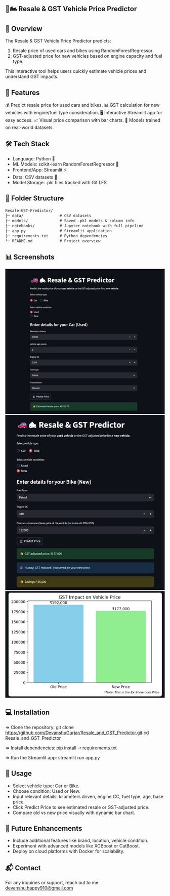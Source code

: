 ## 🚗🏍 Resale & GST Vehicle Price Predictor

## 🧾 Overview

The Resale & GST Vehicle Price Predictor predicts:
1. Resale price of used cars and bikes using RandomForestRegressor.
2. GST-adjusted price for new vehicles based on engine capacity and fuel type.

This interactive tool helps users quickly estimate vehicle prices and understand GST impacts.


## 🚀 Features

💰 Predict resale price for used cars and bikes.
📊 GST calculation for new vehicles with engine/fuel type consideration.
🖥️ Interactive Streamlit app for easy access.
📈 Visual price comparison with bar charts.
🔧 Models trained on real-world datasets.


## 🛠️ Tech Stack

- Language: Python 🐍
- ML Models: scikit-learn RandomForestRegressor 🌲
- Frontend/App: Streamlit ⚡
- Data: CSV datasets 📂
- Model Storage: .pkl files tracked with Git LFS


## 📂 Folder Structure

```text
Resale-GST-Predictor/
├─ data/                # CSV datasets
├─ models/              # Saved .pkl models & column info
├─ notebooks/           # Jupyter notebook with full pipeline
├─ app.py               # Streamlit application
├─ requirements.txt     # Python dependencies
└─ README.md            # Project overview
```


## 📊 Screenshots

![Resale Car Value](images/img-1.png)
![New Bike Price - 1](images/img-2.png)
![New Bike Price - 2](images/img-3.png)



## 💻 Installation

=> Clone the repository:
git clone https://github.com/DevanshuGurjar/Resale_and_GST_Predictor.git
cd Resale_and_GST_Predictor

=> Install dependencies:
pip install -r requirements.txt

=> Run the Streamlit app:
streamlit run app.py



## 📝 Usage

- Select vehicle type: Car or Bike.
- Choose condition: Used or New.
- Input relevant details: kilometers driven, engine CC, fuel type, age, base price.
- Click Predict Price to see estimated resale or GST-adjusted price.
- Compare old vs new price visually with dynamic bar chart.


## 🔮 Future Enhancements

- Include additional features like brand, location, vehicle condition.
- Experiment with advanced models like XGBoost or CatBoost.
- Deploy on cloud platforms with Docker for scalability.


## 📬 Contact

For any inquiries or support, reach out to me: devanshu.happy910@gmail.com